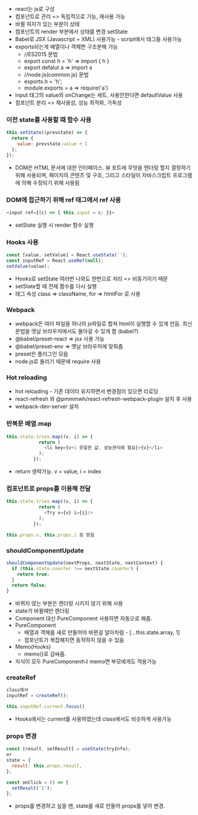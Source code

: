 * react는 js로 구성
* 컴포넌트로 관리 => 독립적으로 기능, 재사용 가능
* 바뀔 여지가 있는 부분이 상태
* 컴포넌트의 render 부분에서 상태를 변경 setState
* Babel로 JSX (Javascript + XML) 사용가능 - script에서 태그들 사용가능
* exports되는게 배열이나 객체면 구조분해 가능
  * //ES2015 문법
  * export const h = 'h' => import { h }
  * export defalut a => import a
  * //node.js(common.js) 문법
  * exports.h = 'h';
  * module.exports = a => require('a')
* input 태그의 value와 onChange는 세트. 사용안한다면 defaultValue 사용
* 컴포넌트 분리 => 재사용성, 성능 최적화, 가독성
  
### 이전 state를 사용할 때 함수 사용
```javascript
this.setState((prevstate) => {
  return {
    value: prevstate.value + 1
  };
});
```
* DOM은 HTML 문서에 대한 인터페이스. 뷰 포트에 무엇을 렌더링 할지 결정하기 위해 사용되며, 페이지의 콘텐츠 및 구조, 그리고 스타일이 자바스크립트 프로그램에 의해 수정되기 위해 사용됨
### DOM에 접근하기 위해 ref 태그에서 ref 사용
```javascript
<input ref={(c) => { this.input = c; }}>
```
* setState 실행 시 render 함수 실행
### Hooks 사용
```javascript
const [value, setValue] = React.useState('');
const inputRef = React.useRef(null);
setValue(value);
```
* Hooks로 setState 여러번 나와도 한번으로 처리 => 비동기이기 때문
* setState할 때 전체 함수를 다시 실행
* 태그 속성 class => className, for => htmlFor 로 사용
### Webpack
* webpack은 여러 파일을 하나의 js파일로 합쳐 html이 실행할 수 있게 만듬. 최신 문법을 엣날 브라우저에서도 돌아갈 수 있게 함 (babel?)
* @babel/preset-react => jsx 사용 가능
* @babel/preset-env => 옛날 브라우저에 맞춰줌
* preset은 플러그인 모음
* node.js로 돌리기 때문에 require 사용
### Hot reloading
* hot reloading - 기존 데이터 유지하면서 변경점이 있으면 리로딩
* react-refresh 와 @pmmmwh/react-refresh-webpack-plugin 설치 후 사용
* webpack-dev-server 설치
### 반복문 배열.map
```javascript
this.state.tries.map((v, i) => {
            return (
              <li key={v+1 유일한 값, 성능관리에 필요}>{v}</li>
            );
          });
```
* return 생략가능. v = value, i = index
### 컴포넌트로 props를 이용해 전달
```javascript
this.state.tries.map((v, i) => {
            return (
              <Try v={v} i={i}/>
            );
          });
```
```javascript
this.props.v, this.props.i 로 받음
```
### shouldComponentUpdate
```javascript
shouldComponentUpdate(nextProps, nextState, nextContext) {
  if (this.state.counter !== nextState.counter) {
    return true;
  }
  return false;
}
```
* 바뀌지 않는 부분은 렌더링 시키지 않기 위해 사용
* state가 바뀔때만 렌더링
* Component 대신 PureComponent 사용하면 자동으로 해줌.
* PureComponent
  * 배열과 객체를 새로 만들어야 바뀐걸 알아차림 - [...this.state.array, 1]
  * 컴포넌트가 복잡해지면 동작하지 않을 수 있음
* Memo(Hooks)
  * memo()로 감싸줌.
* 자식이 모두 PureComponent나 memo면 부모에게도 적용가능
### createRef
```javascript
class에서
inputRef = createRef();

this.inputRef.current.focus()
```
* Hooks에서는 current를 사용하였는데 class에서도 비슷하게 사용가능
### props 변경
```javascript
const [result, setResult] = useState(tryInfo);
or
state = {
  result: this.props.result,
};

const onClick = () => {
  setResult('1');
};
```
* props를 변경하고 싶을 땐, state를 새로 만들어 props를 넣어 변경.
